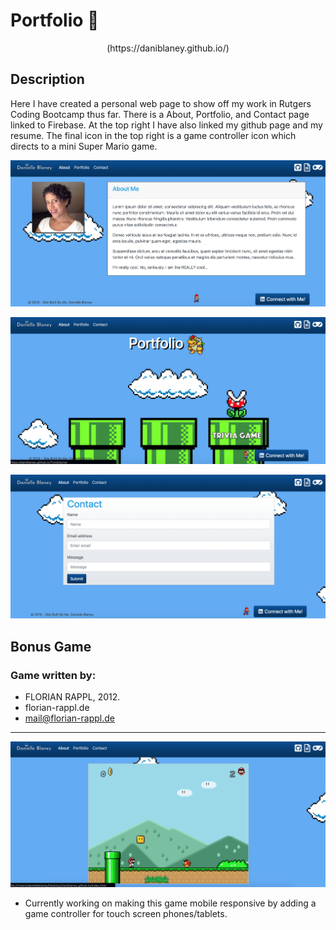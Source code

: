 # Portfolio 🦄

<p align="center">
(https://daniblaney.github.io/)
</p>

## Description

Here I have created a personal web page to show off my work in Rutgers Coding Bootcamp thus far. There is a About, Portfolio, and Contact page linked to Firebase. At the top right I have also linked my github page and my resume. The final icon in the top right is a game controller icon which directs to a mini Super Mario game.

![About](assets/images/about.png)

![Portfolio](assets/images/port.png)

![Contact](assets/images/contact.png)


## Bonus Game

### Game written by:

* FLORIAN RAPPL, 2012.
* florian-rappl.de
* mail@florian-rappl.de
* *****
![Game](assets/images/game.png)

* Currently working on making this game mobile responsive by adding a game controller for touch screen phones/tablets.
